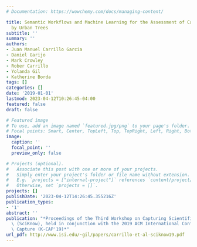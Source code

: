 ```yaml
---
# Documentation: https://wowchemy.com/docs/managing-content/

title: Semantic Workflows and Machine Learning for the Assessment of Carbon Storage
  by Urban Trees
subtitle: ''
summary: ''
authors:
- Juan Manuel Carrillo Garcia
- Daniel Garijo
- Mark Crowley
- Rober Carrillo
- Yolanda Gil
- Katherine Borda
tags: []
categories: []
date: '2019-01-01'
lastmod: 2023-04-12T10:26:45-04:00
featured: false
draft: false

# Featured image
# To use, add an image named `featured.jpg/png` to your page's folder.
# Focal points: Smart, Center, TopLeft, Top, TopRight, Left, Right, BottomLeft, Bottom, BottomRight.
image:
  caption: ''
  focal_point: ''
  preview_only: false

# Projects (optional).
#   Associate this post with one or more of your projects.
#   Simply enter your project's folder or file name without extension.
#   E.g. `projects = ["internal-project"]` references `content/project/deep-learning/index.md`.
#   Otherwise, set `projects = []`.
projects: []
publishDate: '2023-04-12T14:26:45.355216Z'
publication_types:
- '1'
abstract: ''
publication: "*Proceedings of the Third Workshop on Capturing Scientific Knowledge\
  \ (SciKnow), held in conjunction with the 2019 ACM International Conference on Knowledge\
  \ Capture (K-CAP'19)*"
url_pdf: http://www.isi.edu/~gil/papers/carrillo-et-al-sciknow19.pdf
---
```

